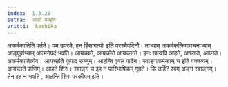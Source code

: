 ```yaml
---
index:  1.3.28
sutra:  आङो यमहनः
vritti:  kashika 
---
```


अकर्मकातिति वर्तते। यम उपरमे, हन हिंसागत्योः इति परस्मैपदिनौ। ताभ्याम् अकर्मकक्रियावचनाभ्याम् आङ्पूर्वाभ्याम् आत्मनेपदं भवति। आयच्छते, आयच्छेते आयच्छन्ते। हनः खल्वपि आहते, आघ्नाते, आघ्नते। अकर्मकातित्येव। आयच्छति कूपाद् रज्जुम्। आहन्ति वृषलं पादेन। स्वाङ्गकर्मकाच् च इति वक्तव्यम्। आयच्छते पाणिम्। आहते शिरः। स्वाङ्गं च इह न पारिभाषिकम् गृह्रते। किं तर्हि? स्वम् अङ्गं स्वाङ्गम्। तेन इह न भवति , आहन्ति शिरः परकीयम् इति।

